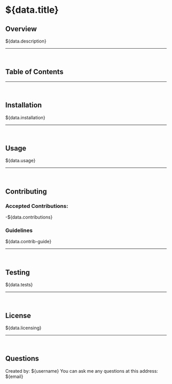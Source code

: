 # ${data.title}

## Overview
${data.description}
<hr>
<br>

## Table of Contents
<hr>
<br>

## Installation
${data.installation}
<hr>
<br>

## Usage
${data.usage}
<hr>
<br>

## Contributing

### Accepted Contributions:
-${data.contributions}
<br>

### Guidelines
${data.contrib-guide}
<hr>
<br>

## Testing
${data.tests}
<hr>
<br>

## License
${data.licensing}
<hr>
<br>

## Questions
Created by: ${username}
You can ask me any questions at this address: ${email}


